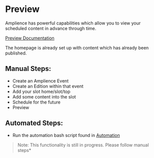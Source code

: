 # Preview
Amplience has powerful capabilities which allow you to view your scheduled content in advance through time.

[Preview Documentation](https://amplience.com/docs/planning/readme.html)

The homepage is already set up with content which has already been published.

## Manual Steps:

* Create an Amplience Event
* Create an Edition within that event
* Add your slot home/slot/top
* Add some content into the slot
* Schedule for the future
* Preview

## Automated Steps:

* Run the automation bash script found in [Automation](./automation.md)
> Note: This functionality is still in progress. Please follow manual steps*